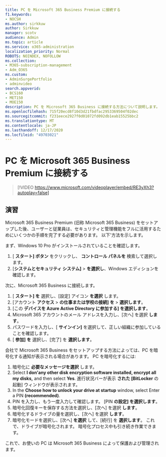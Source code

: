 ```yaml
---
title: PC を Microsoft 365 Business Premium に接続する
f1.keywords:
- NOCSH
ms.author: sirkkuw
author: Sirkkuw
manager: scotv
audience: Admin
ms.topic: article
ms.service: o365-administration
localization_priority: Normal
ROBOTS: NOINDEX, NOFOLLOW
ms.collection:
- M365-subscription-management
- Adm_O365
ms.custom:
- AdminSurgePortfolio
- adminvideo
search.appverid:
- BCS160
- MET150
- MOE150
description: PC を Microsoft 365 Business に接続する方法について説明します。
ms.openlocfilehash: 715f20ecd8f10d3d21fbdfac2953369504f02dec
ms.sourcegitcommit: f231eece2927f0d01072fd092db1eab15525bbc2
ms.translationtype: MT
ms.contentlocale: ja-JP
ms.lasthandoff: 12/17/2020
ms.locfileid: "49703021"
---
```

# <a name="connect-your-pc-to-microsoft-365-business-premium"></a>PC を Microsoft 365 Business Premium に接続する

> [!VIDEO https://www.microsoft.com/videoplayer/embed/RE3yXh3?autoplay=false]

## <a name="try-it"></a>演習
Microsoft 365 Business Premium (旧称 Microsoft 365 Business) をセットアップした後、ユーザーと従業員は、セキュリティと管理機能をフルに活用するためにいくつかの手順を完了する必要があります。 以下&#39;方法を示します。

まず、Windows 10 Pro がインストールされていることを確認します。

1. [  **スタート] ボタン** をクリックし、  **コントロール パネルを** 検索して選択します。
2. [**システムとセキュリティ システム]**   >   **を選択し**、Windows エディションを確認します。

次に、Microsoft 365 Business に接続します。

1. [  **スタート] を** 選択し、[設定] アイコン  **を選択** します。
2. [アカウント **アクセス**  >   **の仕事または学校の接続] を**   >   **選択します**。
3. [この  **デバイスを Azure Active Directory に参加する] を選択します**。
4. Microsoft 365 アカウントのメール アドレスを入力し、[次へ] を選択  **します**。
5. パスワードを入力し、[  **サインイン]** を選択して、正しい組織に参加していることを確認します。
6. [  **参加] を** 選択し、[完了] を  **選択します**。

会社で Microsoft 365 Business をセットアップする方法によっては、PC を暗号化する通知が表示される場合があります。 PC を暗号化するには:

1. 暗号化に  **必要なメッセージを選択**  します。
2. Select  **I don&#39;any other disk encryption software installed, encrypt all my disks,** and then select  **Yes**. 進行状況バーが表示  **された [BitLocker**  の起動] ウィンドウが表示されます。
3. In the  **Choose how to unlock your drive at startup**  window, select Enter a PIN **(recommended)**.
4. PIN を入力し、もう一度入力して確認します。 [PIN  **の設定] を選択します**。
5. 暗号化回復キーを保存する方法を選択し、[次へ] を選択  **します**。
6. 暗号化するドライブの量を選択し、[次へ] を選択  **します**。
7. 暗号化モードを選択し、[次へ]  **を選択** して、[続行] を  **選択します**。 これで、ドライブが暗号化されます。 暗号化プロセス中も引き続き作業できます。

これで、お使いの PC は Microsoft 365 Business によって保護および管理されます。